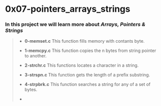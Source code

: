 # 0x07-pointers_arrays_strings

### In this project we will learn more about ***Arrays, Pointers & Strings***

> - **0-memset.c** This function fills memory with contants byte.
>
> - **1-memcpy.c** This function copies the n bytes from string pointer to another.
>
> - **2-strchr.c** This functions locates a character in a string.
>
> - **3-strspn.c** This function  gets the length of a prefix substring.
>
> - **4-strpbrk.c** This function searches a string for any of a set of bytes.
>
> - 
